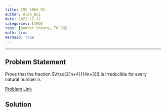 ```yaml
---
title: IMO 1959 P1
author: Alan_Bui
date: 2022-12-12
categories: [IMO]
tags: [number theory, TO DO]
math: true
mermaid: true
---
```


---
## Problem Statement

Prove that the fraction $\frac{21n+4}{14n+3}$ is irreducible for every natural number $n$.

[Problem Link](https://artofproblemsolving.com/wiki/index.php/1959_IMO_Problems/Problem_1)

## Solution
